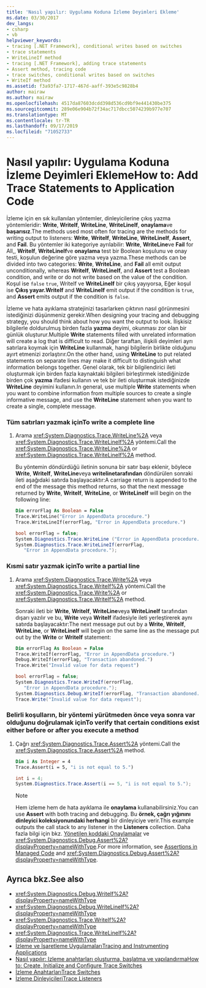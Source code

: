 ```yaml
---
title: 'Nasıl yapılır: Uygulama Koduna İzleme Deyimleri Ekleme'
ms.date: 03/30/2017
dev_langs:
- csharp
- vb
helpviewer_keywords:
- tracing [.NET Framework], conditional writes based on switches
- trace statements
- WriteLineIf method
- tracing [.NET Framework], adding trace statements
- Assert method, tracing code
- trace switches, conditional writes based on switches
- WriteIf method
ms.assetid: f3a93fa7-1717-467d-aaff-393e5c9828b4
author: mairaw
ms.author: mairaw
ms.openlocfilehash: 4517da87603dcdd398d536cd9bf9e441430be375
ms.sourcegitcommit: 289e06e904b72f34ac717dbcc5074239b977e707
ms.translationtype: MT
ms.contentlocale: tr-TR
ms.lasthandoff: 09/17/2019
ms.locfileid: "71052733"
---
```

# <a name="how-to-add-trace-statements-to-application-code"></a><span data-ttu-id="7a6b3-102">Nasıl yapılır: Uygulama Koduna İzleme Deyimleri Ekleme</span><span class="sxs-lookup"><span data-stu-id="7a6b3-102">How to: Add Trace Statements to Application Code</span></span>
<span data-ttu-id="7a6b3-103">İzleme için en sık kullanılan yöntemler, dinleyicilerine çıkış yazma yöntemleridir: **Write**, **WriteIf**, **WriteLine**, **WriteLineIf**, **onaylama**ve **başarısız**.</span><span class="sxs-lookup"><span data-stu-id="7a6b3-103">The methods used most often for tracing are the methods for writing output to listeners: **Write**, **WriteIf**, **WriteLine**, **WriteLineIf**, **Assert**, and **Fail**.</span></span> <span data-ttu-id="7a6b3-104">Bu yöntemler iki kategoriye ayrılabilir: **Write**, **WriteLine**ve **Fail** for All,, **WriteIf**, **WriteLineIf**ve **onaylama** test bir Boolean koşulunu ve onay testi, koşulun değerine göre yazma veya yazma.</span><span class="sxs-lookup"><span data-stu-id="7a6b3-104">These methods can be divided into two categories: **Write**, **WriteLine**, and **Fail** all emit output unconditionally, whereas **WriteIf**, **WriteLineIf**, and **Assert** test a Boolean condition, and write or do not write based on the value of the condition.</span></span> <span data-ttu-id="7a6b3-105">Koşul ise `false` `true`, WriteIf ve **WriteLineIf** bir çıkış yayıyorsa, Eğer koşul ise **Çıkış yayar.**</span><span class="sxs-lookup"><span data-stu-id="7a6b3-105">**WriteIf** and **WriteLineIf** emit output if the condition is `true`, and **Assert** emits output if the condition is `false`.</span></span>  
  
 <span data-ttu-id="7a6b3-106">İzleme ve hata ayıklama stratejinizi tasarlarken çıktının nasıl görünmesini istediğinizi düşünmeniz gerekir.</span><span class="sxs-lookup"><span data-stu-id="7a6b3-106">When designing your tracing and debugging strategy, you should think about how you want the output to look.</span></span> <span data-ttu-id="7a6b3-107">İlişkisiz bilgilerle doldurulmuş birden fazla **yazma** deyimi, okunması zor olan bir günlük oluşturur.</span><span class="sxs-lookup"><span data-stu-id="7a6b3-107">Multiple **Write** statements filled with unrelated information will create a log that is difficult to read.</span></span> <span data-ttu-id="7a6b3-108">Diğer taraftan, ilişkili deyimleri ayrı satırlara koymak için **WriteLine** kullanmak, hangi bilgilerin birlikte olduğunu ayırt etmenizi zorlaştırır.</span><span class="sxs-lookup"><span data-stu-id="7a6b3-108">On the other hand, using **WriteLine** to put related statements on separate lines may make it difficult to distinguish what information belongs together.</span></span> <span data-ttu-id="7a6b3-109">Genel olarak, tek bir bilgilendirici ileti oluşturmak için birden fazla kaynaktaki bilgileri birleştirmek istediğinizde birden çok **yazma** ifadesi kullanın ve tek bir ileti oluşturmak istediğinizde **WriteLine** deyimini kullanın.</span><span class="sxs-lookup"><span data-stu-id="7a6b3-109">In general, use multiple **Write** statements when you want to combine information from multiple sources to create a single informative message, and use the **WriteLine** statement when you want to create a single, complete message.</span></span>  
  
### <a name="to-write-a-complete-line"></a><span data-ttu-id="7a6b3-110">Tüm satırları yazmak için</span><span class="sxs-lookup"><span data-stu-id="7a6b3-110">To write a complete line</span></span>  
  
1. <span data-ttu-id="7a6b3-111">Arama <xref:System.Diagnostics.Trace.WriteLine%2A> veya <xref:System.Diagnostics.Trace.WriteLineIf%2A> yöntemi.</span><span class="sxs-lookup"><span data-stu-id="7a6b3-111">Call the <xref:System.Diagnostics.Trace.WriteLine%2A> or <xref:System.Diagnostics.Trace.WriteLineIf%2A> method.</span></span>  
  
     <span data-ttu-id="7a6b3-112">Bu yöntemin döndürdüğü iletinin sonuna bir satır başı eklenir, böylece **Write**, **WriteIf**, **WriteLine**veya **writelinetarafından** döndürülen sonraki ileti aşağıdaki satırda başlayacaktır:</span><span class="sxs-lookup"><span data-stu-id="7a6b3-112">A carriage return is appended to the end of the message this method returns, so that the next message returned by **Write**, **WriteIf**, **WriteLine**, or **WriteLineIf** will begin on the following line:</span></span>  
  
    ```vb  
    Dim errorFlag As Boolean = False  
    Trace.WriteLine("Error in AppendData procedure.")  
    Trace.WriteLineIf(errorFlag, "Error in AppendData procedure.")  
    ```  
  
    ```csharp  
    bool errorFlag = false;  
    System.Diagnostics.Trace.WriteLine ("Error in AppendData procedure.");  
    System.Diagnostics.Trace.WriteLineIf(errorFlag,   
       "Error in AppendData procedure.");  
    ```  
  
### <a name="to-write-a-partial-line"></a><span data-ttu-id="7a6b3-113">Kısmi satır yazmak için</span><span class="sxs-lookup"><span data-stu-id="7a6b3-113">To write a partial line</span></span>  
  
1. <span data-ttu-id="7a6b3-114">Arama <xref:System.Diagnostics.Trace.Write%2A> veya <xref:System.Diagnostics.Trace.WriteIf%2A> yöntemi.</span><span class="sxs-lookup"><span data-stu-id="7a6b3-114">Call the <xref:System.Diagnostics.Trace.Write%2A> or <xref:System.Diagnostics.Trace.WriteIf%2A> method.</span></span>  
  
     <span data-ttu-id="7a6b3-115">Sonraki ileti bir **Write**, **WriteIf**, **WriteLine**veya **WriteLineIf** tarafından dışarı yazılır ve bu, **Write** veya **WriteIf** ifadesiyle ileti yerleştirerek aynı satırda başlayacaktır:</span><span class="sxs-lookup"><span data-stu-id="7a6b3-115">The next message put out by a **Write**, **WriteIf**, **WriteLine**, or **WriteLineIf** will begin on the same line as the message put out by the **Write** or **WriteIf** statement:</span></span>  
  
    ```vb  
    Dim errorFlag As Boolean = False  
    Trace.WriteIf(errorFlag, "Error in AppendData procedure.")  
    Debug.WriteIf(errorFlag, "Transaction abandoned.")  
    Trace.Write("Invalid value for data request")  
    ```  
  
    ```csharp  
    bool errorFlag = false;  
    System.Diagnostics.Trace.WriteIf(errorFlag,   
       "Error in AppendData procedure.");  
    System.Diagnostics.Debug.WriteIf(errorFlag, "Transaction abandoned.");  
    Trace.Write("Invalid value for data request");  
    ```  
  
### <a name="to-verify-that-certain-conditions-exist-either-before-or-after-you-execute-a-method"></a><span data-ttu-id="7a6b3-116">Belirli koşulların, bir yöntemi yürütmeden önce veya sonra var olduğunu doğrulamak için</span><span class="sxs-lookup"><span data-stu-id="7a6b3-116">To verify that certain conditions exist either before or after you execute a method</span></span>  
  
1. <span data-ttu-id="7a6b3-117">Çağrı <xref:System.Diagnostics.Trace.Assert%2A> yöntemi.</span><span class="sxs-lookup"><span data-stu-id="7a6b3-117">Call the <xref:System.Diagnostics.Trace.Assert%2A> method.</span></span>  
  
    ```vb  
    Dim i As Integer = 4  
    Trace.Assert(i = 5, "i is not equal to 5.")  
    ```  
  
    ```csharp  
    int i = 4;  
    System.Diagnostics.Trace.Assert(i == 5, "i is not equal to 5.");  
    ```  
  
    > [!NOTE]
    > <span data-ttu-id="7a6b3-118">Hem izleme hem de hata ayıklama ile **onaylama** kullanabilirsiniz.</span><span class="sxs-lookup"><span data-stu-id="7a6b3-118">You can use **Assert** with both tracing and debugging.</span></span> <span data-ttu-id="7a6b3-119">Bu **örnek, çağrı yığınını dinleyici koleksiyonundaki herhangi** bir dinleyiciye verir.</span><span class="sxs-lookup"><span data-stu-id="7a6b3-119">This example outputs the call stack to any listener in the **Listeners** collection.</span></span> <span data-ttu-id="7a6b3-120">Daha fazla bilgi için bkz. [Yönetilen koddaki Onaylamalar](/visualstudio/debugger/assertions-in-managed-code) ve <xref:System.Diagnostics.Debug.Assert%2A?displayProperty=nameWithType>.</span><span class="sxs-lookup"><span data-stu-id="7a6b3-120">For more information, see [Assertions in Managed Code](/visualstudio/debugger/assertions-in-managed-code) and <xref:System.Diagnostics.Debug.Assert%2A?displayProperty=nameWithType>.</span></span>  
  
## <a name="see-also"></a><span data-ttu-id="7a6b3-121">Ayrıca bkz.</span><span class="sxs-lookup"><span data-stu-id="7a6b3-121">See also</span></span>

- <xref:System.Diagnostics.Debug.WriteIf%2A?displayProperty=nameWithType>
- <xref:System.Diagnostics.Debug.WriteLineIf%2A?displayProperty=nameWithType>
- <xref:System.Diagnostics.Trace.WriteIf%2A?displayProperty=nameWithType>
- <xref:System.Diagnostics.Trace.WriteLineIf%2A?displayProperty=nameWithType>
- [<span data-ttu-id="7a6b3-122">İzleme ve İşaretleme Uygulamaları</span><span class="sxs-lookup"><span data-stu-id="7a6b3-122">Tracing and Instrumenting Applications</span></span>](tracing-and-instrumenting-applications.md)
- [<span data-ttu-id="7a6b3-123">Nasıl yapılır: Izleme anahtarları oluşturma, başlatma ve yapılandırma</span><span class="sxs-lookup"><span data-stu-id="7a6b3-123">How to: Create, Initialize and Configure Trace Switches</span></span>](how-to-create-initialize-and-configure-trace-switches.md)
- [<span data-ttu-id="7a6b3-124">İzleme Anahtarları</span><span class="sxs-lookup"><span data-stu-id="7a6b3-124">Trace Switches</span></span>](trace-switches.md)
- [<span data-ttu-id="7a6b3-125">İzleme Dinleyicileri</span><span class="sxs-lookup"><span data-stu-id="7a6b3-125">Trace Listeners</span></span>](trace-listeners.md)

